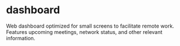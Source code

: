 # dashboard
Web dashboard optimized for small screens to facilitate remote work. Features upcoming meetings, network status, and other relevant information.
